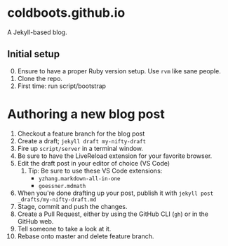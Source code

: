 # coldboots.github.io

A Jekyll-based blog.

## Initial setup 

0. Ensure to have a proper Ruby version setup. Use `rvm` like sane people.
1. Clone the repo.
2. First time: run script/bootstrap

# Authoring a new blog post

1. Checkout a feature branch for the blog post
2. Create a draft; `jekyll draft my-nifty-draft`
3. Fire up `script/server` in a terminal window.
4. Be sure to have the LiveReload extension for your favorite browser.
5. Edit the draft post in your editor of choice (VS Code)
   1. Tip: Be sure to use these VS Code extensions:
      * `yzhang.markdown-all-in-one`
      * `goessner.mdmath`
6. When you're done drafting up your post, publish it with `jekyll post _drafts/my-nifty-draft.md`
7. Stage, commit and push the changes.
8. Create a Pull Request, either by using the GitHub CLI (`gh`) or in the GitHub web.
9. Tell someone to take a look at it.
10. Rebase onto master and delete feature branch.

